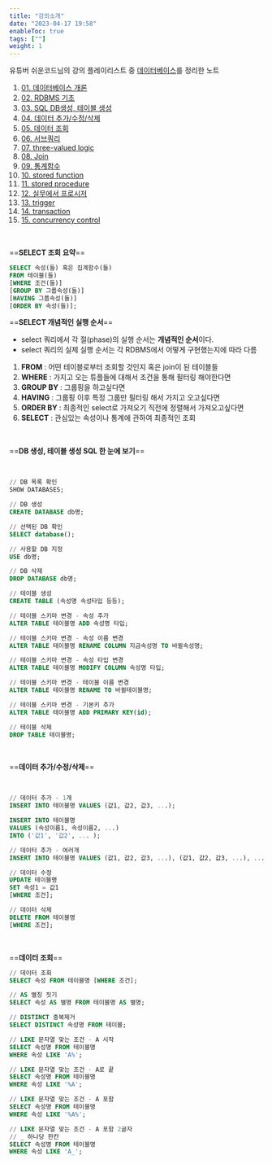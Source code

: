 ```yaml
---
title: "강의소개"
date: "2023-04-17 19:58"
enableToc: true
tags: [""]
weight: 1
---
```


유튜버 쉬운코드님의 강의 플레이리스트 중  <a href='https://www.youtube.com/@ez./playlists' target='_blank'>데이터베이스</a>를 정리한 노트

1. [01. 데이터베이스 개론](brain/Lecture/easycode/db/lecture01)
2. [02. RDBMS 기초](brain/Lecture/easycode/db/lecture02)
3. [03. SQL DB생성, 테이블 생성](brain/Lecture/easycode/db/lecture03)
4. [04. 데이터 추가/수정/삭제](brain/Lecture/easycode/db/lecture04)
5. [05. 데이터 조회](brain/Lecture/easycode/db/lecture05)
6. [06. 서브쿼리](brain/Lecture/easycode/db/lecture06)
7. [07. three-valued logic](brain/Lecture/easycode/db/lecture07)
8. [08. Join](brain/Lecture/easycode/db/lecture08)
9. [09. 통계함수](brain/Lecture/easycode/db/lecture09)
10. [10. stored function](brain/Lecture/easycode/db/lecture10)
11. [11. stored procedure](brain/Lecture/easycode/db/lecture11)
12. [12. 실무에서 프로시저](brain/Lecture/easycode/db/lecture12)
13. [13. trigger](brain/Lecture/easycode/db/lecture13)
14. [14. transaction](brain/Lecture/easycode/db/lecture14)
15. [15. concurrency control](brain/Lecture/easycode/db/lecture15)

<br>

==**SELECT 조회 요약**==

```sql
SELECT 속성(들) 혹은 집계함수(들)
FROM 테이블(들)
[WHERE 조건(들)]
[GROUP BY 그룹속성(들)]
[HAVING 그룹속성(들)]
[ORDER BY 속성(들)];
```

==**SELECT 개념적인 실행 순서**==
- select 쿼리에서 각 절(phase)의 실행 순서는 **개념적인 순서**이다.
- select 쿼리의 실제 실행 순서는 각 RDBMS에서 어떻게 구현했는지에 따라 다름

1. **FROM** : 어떤 테이블로부터 조회할 것인지 혹은 join이 된 테이블들
2. **WHERE** : 가지고 오는 튜플들에 대해서 조건을 통해 필터링 해야한다면
3. **GROUP BY** : 그룹핑을 하고싶다면
4. **HAVING** : 그룹핑 이후 특정 그룹만 필터링 해서 가지고 오고싶다면
5. **ORDER BY** : 최종적인 select로 가져오기 직전에 정렬해서 가져오고싶다면
6. **SELECT** : 관심있는 속성이나 통계에 관하여 최종적인 조회

<br>

==**DB 생성, 테이블 생성 SQL 한 눈에 보기**==

<br>

```sql
// DB 목록 확인
SHOW DATABASES;

// DB 생성
CREATE DATABASE db명;

// 선택된 DB 확인
SELECT database();

// 사용할 DB 지정
USE db명;

// DB 삭제
DROP DATABASE db명;

// 테이블 생성
CREATE TABLE (속성명 속성타입 등등);

// 테이블 스키마 변경 - 속성 추가
ALTER TABLE 테이블명 ADD 속성명 타입;

// 테이블 스키마 변경 - 속성 이름 변경
ALTER TABLE 테이블명 RENAME COLUMN 지금속성명 TO 바뀔속성명;

// 테이블 스키마 변경 - 속성 타입 변경
ALTER TABLE 테이블명 MODIFY COLUMN 속성명 타입;

// 테이블 스키마 변경 - 테이블 이름 변경
ALTER TABLE 테이블명 RENAME TO 바뀔테이블명;

// 테이블 스키마 변경 - 기본키 추가
ALTER TABLE 테이블명 ADD PRIMARY KEY(id);

// 테이블 삭제
DROP TABLE 테이블명;
```

<br>

==**데이터 추가/수정/삭제**==

<br>

```sql
// 데이터 추가 - 1개
INSERT INTO 테이블명 VALUES (값1, 값2, 값3, ...);

INSERT INTO 테이블명 
VALUES (속성이름1, 속성이름2, ...) 
INTO ('값1', '값2', ... );

// 데이터 추가 - 여러개
INSERT INTO 테이블명 VALUES (값1, 값2, 값3, ...), (값1, 값2, 값3, ...), ...;

// 데이터 수정
UPDATE 테이블명 
SET 속성1 = 값1 
[WHERE 조건];

// 데이터 삭제
DELETE FROM 테이블명
[WHERE 조건];
```

<br>

==**데이터 조회**==

```sql
// 데이터 조회
SELECT 속성 FROM 테이블명 [WHERE 조건];

// AS 별칭 짓기
SELECT 속성 AS 별명 FROM 테이블명 AS 별명;

// DISTINCT 중복제거
SELECT DISTINCT 속성명 FROM 테이블;

// LIKE 문자열 맞는 조건 - A 시작
SELECT 속성명 FROM 테이블명
WHERE 속성 LIKE 'A%';

// LIKE 문자열 맞는 조건 - A로 끝
SELECT 속성명 FROM 테이블명
WHERE 속성 LIKE '%A';

// LIKE 문자열 맞는 조건 - A 포함
SELECT 속성명 FROM 테이블명
WHERE 속성 LIKE '%A%';

// LIKE 문자열 맞는 조건 - A 포함 2글자
// _ 하나당 한칸
SELECT 속성명 FROM 테이블명
WHERE 속성 LIKE 'A_';
```